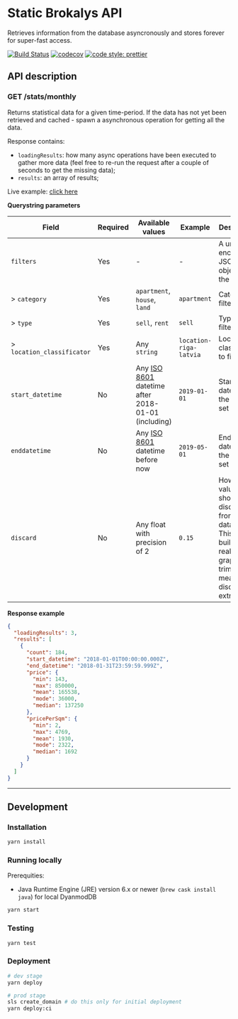 # Static Brokalys API

Retrieves information from the database asyncronously and stores forever for super-fast access.

[![Build Status](https://travis-ci.org/brokalys/sls-static-api.svg?branch=master)](https://travis-ci.org/brokalys/sls-static-api)
[![codecov](https://codecov.io/gh/brokalys/sls-static-api/branch/master/graph/badge.svg)](https://codecov.io/gh/brokalys/sls-static-api)
[![code style: prettier](https://img.shields.io/badge/code_style-prettier-ff69b4.svg?style=flat-square)](https://github.com/prettier/prettier)

## API description

### GET /stats/monthly

Returns statistical data for a given time-period. If the data has not yet been retrieved and cached - spawn a asynchronous operation for getting all the data.

Response contains:

- `loadingResults`: how many async operations have been executed to gather more data (feel free to re-run the request after a couple of seconds to get the missing data);
- `results`: an array of results;

Live example: [click here](https://static-api.brokalys.com/stats/monthly?filters=%7B%22category%22%3A%22apartment%22%2C%22type%22%3A%22sell%22%2C%22location_classificator%22%3A%22latvia-riga-agenskalns%22%7D)

**Querystring parameters**

| Field                      | Required | Available values                                     | Example                | Description                                                                                                                                 |
| -------------------------- | -------- | ---------------------------------------------------- | ---------------------- | ------------------------------------------------------------------------------------------------------------------------------------------- |
| `filters`                  | Yes      | -                                                    | -                      | A url-encoded JSON object with the filters                                                                                                  |
| > `category`               | Yes      | `apartment`, `house`, `land`                         | `apartment`            | Category to filter by                                                                                                                       |
| > `type`                   | Yes      | `sell`, `rent`                                       | `sell`                 | Type to filter by                                                                                                                           |
| > `location_classificator` | Yes      | Any `string`                                         | `location-riga-latvia` | Location classificator to filter by                                                                                                         |
| `start_datetime`           | No       | Any [ISO 8601] datetime after 2018-01-01 (including) | `2019-01-01`           | Start datetime of the data-set                                                                                                              |
| `enddatetime`              | No       | Any [ISO 8601] datetime before now                   | `2019-05-01`           | End datetime of the data-set                                                                                                                |
| `discard`                  | No       | Any float with precision of 2                        | `0.15`                 | How many values (%) should be discarded from the dataset? This helps build more realistic graphs with trimmed-mean as it discards extremes. |

**Response example**

```json
{
  "loadingResults": 3,
  "results": [
    {
      "count": 184,
      "start_datetime": "2018-01-01T00:00:00.000Z",
      "end_datetime": "2018-01-31T23:59:59.999Z",
      "price": {
        "min": 143,
        "max": 850000,
        "mean": 165538,
        "mode": 36000,
        "median": 137250
      },
      "pricePerSqm": {
        "min": 2,
        "max": 4769,
        "mean": 1930,
        "mode": 2322,
        "median": 1692
      }
    }
  ]
}
```

---

## Development

### Installation

```sh
yarn install
```

### Running locally

Prerequities:

- Java Runtime Engine (JRE) version 6.x or newer (`brew cask install java`) for local DyanmodDB

```sh
yarn start
```

### Testing

```sh
yarn test
```

### Deployment

```sh
# dev stage
yarn deploy

# prod stage
sls create_domain # do this only for initial deployment
yarn deploy:ci
```

[iso 8601]: https://en.wikipedia.org/wiki/ISO_8601
